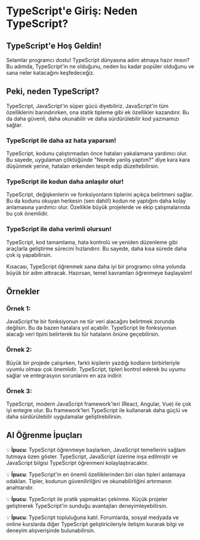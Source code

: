 # TypeScript'e Giriş: Neden TypeScript?

## TypeScript'e Hoş Geldin!
Selamlar programcı dostu! TypeScript dünyasına adım atmaya hazır mısın? Bu adımda, TypeScript'in ne olduğunu, neden bu kadar popüler olduğunu ve sana neler katacağını keşfedeceğiz.

## Peki, neden TypeScript?

TypeScript, JavaScript'in süper gücü diyebiliriz. JavaScript'in tüm özelliklerini barındırırken, ona statik tipleme gibi ek özellikler kazandırır. Bu da daha güvenli, daha okunabilir ve daha sürdürülebilir kod yazmamızı sağlar.

### TypeScript ile daha az hata yaparsın!
TypeScript, kodunu çalıştırmadan önce hataları yakalamana yardımcı olur. Bu sayede, uygulaman çöktüğünde "Nerede yanlış yaptım?" diye kara kara düşünmek yerine, hataları erkenden tespit edip düzeltebilirsin.

### TypeScript ile kodun daha anlaşılır olur!
TypeScript, değişkenlerin ve fonksiyonların tiplerini açıkça belirtmeni sağlar. Bu da kodunu okuyan herkesin (sen dahil!) kodun ne yaptığını daha kolay anlamasına yardımcı olur. Özellikle büyük projelerde ve ekip çalışmalarında bu çok önemlidir.

### TypeScript ile daha verimli olursun!
TypeScript, kod tamamlama, hata kontrolü ve yeniden düzenleme gibi araçlarla geliştirme sürecini hızlandırır. Bu sayede, daha kısa sürede daha çok iş yapabilirsin.

Kısacası, TypeScript öğrenmek sana daha iyi bir programcı olma yolunda büyük bir adım attıracak. Hazırsan, temel kavramları öğrenmeye başlayalım!

## Örnekler

### Örnek 1:
JavaScript'te bir fonksiyonun ne tür veri alacağını belirtmek zorunda değilsin. Bu da bazen hatalara yol açabilir. TypeScript ile fonksiyonun alacağı veri tipini belirterek bu tür hataların önüne geçebilirsin.

### Örnek 2:
Büyük bir projede çalışırken, farklı kişilerin yazdığı kodların birbirleriyle uyumlu olması çok önemlidir. TypeScript, tipleri kontrol ederek bu uyumu sağlar ve entegrasyon sorunlarını en aza indirir.

### Örnek 3:
TypeScript, modern JavaScript framework'leri (React, Angular, Vue) ile çok iyi entegre olur. Bu framework'leri TypeScript ile kullanarak daha güçlü ve daha sürdürülebilir uygulamalar geliştirebilirsin.

## AI Öğrenme İpuçları
💡 **İpucu**: TypeScript öğrenmeye başlarken, JavaScript temellerini sağlam tutmaya özen göster. TypeScript, JavaScript üzerine inşa edilmiştir ve JavaScript bilgisi TypeScript öğrenmeni kolaylaştıracaktır.

💡 **İpucu**: TypeScript'in en önemli özelliklerinden biri olan tipleri anlamaya odaklan. Tipler, kodunun güvenilirliğini ve okunabilirliğini artırmanın anahtarıdır.

💡 **İpucu**: TypeScript ile pratik yapmaktan çekinme. Küçük projeler geliştirerek TypeScript'in sunduğu avantajları deneyimleyebilirsin.

💡 **İpucu**: TypeScript topluluğuna katıl. Forumlarda, sosyal medyada ve online kurslarda diğer TypeScript geliştiricileriyle iletişim kurarak bilgi ve deneyim alışverişinde bulunabilirsin.